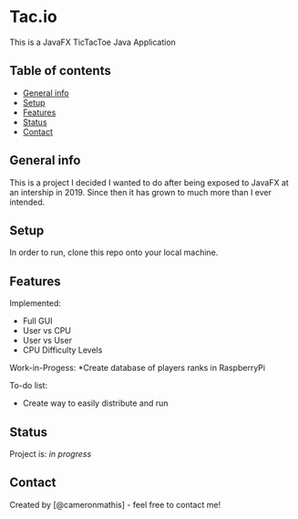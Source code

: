 # Tac.io
This is a JavaFX TicTacToe Java Application

## Table of contents
* [General info](#general-info)
* [Setup](#setup)
* [Features](#features)
* [Status](#status)
* [Contact](#contact)

## General info
This is a project I decided I wanted to do after being exposed to JavaFX at an intership in 2019. Since then it has grown to much more than I ever intended.

## Setup
In order to run, clone this repo onto your local machine.

## Features
Implemented:
* Full GUI
* User vs CPU
* User vs User
* CPU Difficulty Levels

Work-in-Progess:
*Create database of players ranks in RaspberryPi

To-do list:
* Create way to easily distribute and run

## Status
Project is: _in progress_

## Contact
Created by [@cameronmathis] - feel free to contact me!

